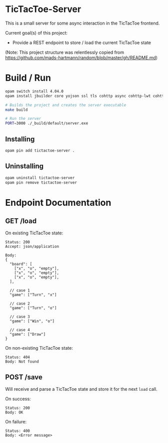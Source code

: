 # TicTacToe-Server

This is a small server for some async interaction in the TicTacToe frontend.

Current goal(s) of this project:

* Provide a REST endpoint to store / load the current TicTacToe state

(Note: This project structure was relentlessly copied from https://github.com/mads-hartmann/random/blob/master/gh/README.md)


# Build / Run

```sh
opam switch install 4.04.0
opam install jbuilder core yojson ssl tls cohttp async cohttp-lwt cohttp-lwt-unix lwt_ssl

# Builds the project and creates the server executable
make build

# Run the server
PORT=3000 ./_build/default/server.exe
```
## Installing

```sh
opam pin add tictactoe-server .
```

## Uninstalling

```sh
opam uninstall tictactoe-server
opam pin remove tictactoe-server
```

# Endpoint Documentation

## GET /load

On existing TicTacToe state:

```
Status: 200
Accept: json/application

Body:
{
  "board": [
    ["x", "o", "empty"],
    ["x", "o", "empty"],
    ["x", "o", "empty"],
  ],

  // case 1
  "game": ["Turn", "x"]

  // case 2
  "game": ["Turn", "o"]

  // case 3
  "game": ["Win", "o"]

  // case 4
  "game": ["Draw"]
}
```

On non-existing TicTacToe state:

```
Status: 404
Body: Not found
```

## POST /save

Will receive and parse a TicTacToe state and store it for the next `load` call.

On success:

```
Status: 200
Body: OK
```

On failure:

```
Status: 400
Body: <Error message>
```
